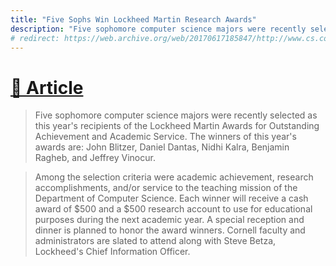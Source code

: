 ```yaml
---
title: "Five Sophs Win Lockheed Martin Research Awards"
description: "Five sophomore computer science majors were recently selected as this year's recipients of the Lockheed Martin Awards for Outstanding Achievement and Academic Service."
# redirect: https://web.archive.org/web/20170617185847/http://www.cs.cornell.edu/ugrad/NewsOther/NewsSpring2000.html#Lockheed%20Winners2000
---
```


# [📰 Article](https://web.archive.org/web/20170617185847/http://www.cs.cornell.edu/ugrad/NewsOther/NewsSpring2000.html#Lockheed%20Winners2000)

> Five sophomore computer science majors were recently selected as this year's recipients of the Lockheed Martin Awards for Outstanding Achievement and Academic Service. The winners of this year's awards are: John Blitzer, Daniel Dantas, Nidhi Kalra, Benjamin Ragheb, and Jeffrey Vinocur.

> Among the selection criteria were academic achievement, research accomplishments, and/or service to the teaching mission of the Department of Computer Science. Each winner will receive a cash award of $500 and a $500 research account to use for educational purposes during the next academic year. A special reception and dinner is planned to honor the award winners. Cornell faculty and administrators are slated to attend along with Steve Betza, Lockheed's Chief Information Officer.
